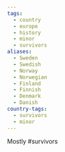 ```yaml
---
tags:
  - country
  - europe
  - history
  - minor
  - survivors
aliases:
  - Sweden
  - Swedish
  - Norway
  - Norwegian
  - Finland
  - Finnish
  - Denmark
  - Danish
country-tags:
  - survivors
  - minor
---
```


Mostly #survivors


